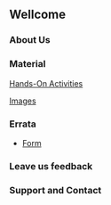 ## Wellcome

### About Us


### Material

[Hands-On Activities](https://github.com/advancedpythonprogramming/hands-on-activities)

[Images]()

### Errata
* [Form](https://goo.gl/forms/58GgTgbMAg6Dvpdr1)

### Leave us feedback

### Support and Contact
